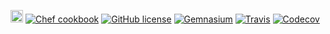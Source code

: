 [<img src="https://makenew.github.io/makenew.svg" alt="Make New" height="20">](https://makenew.github.io/)
[![Chef cookbook](https://img.shields.io/cookbook/v/makenew-chef_cookbook.svg)](https://supermarket.chef.io/cookbooks/makenew-chef_cookbook)
[![GitHub license](https://img.shields.io/github/license/makenew/chef-cookbook.svg)](./LICENSE.txt)
[![Gemnasium](https://img.shields.io/gemnasium/makenew/chef-cookbook.svg)](https://gemnasium.com/makenew/chef-cookbook)
[![Travis](https://img.shields.io/travis/makenew/chef-cookbook.svg)](https://travis-ci.org/makenew/chef-cookbook)
[![Codecov](https://img.shields.io/codecov/c/github/makenew/chef-cookbook.svg)](https://codecov.io/github/makenew/chef-cookbook)
